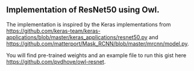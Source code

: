 ## Implementation of ResNet50 using Owl.
The implementation is inspired by the Keras implementations from https://github.com/keras-team/keras-applications/blob/master/keras_applications/resnet50.py and https://github.com/matterport/Mask_RCNN/blob/master/mrcnn/model.py.

You will find pre-trained weights and an example file to run this gist here https://github.com/pvdhove/owl-resnet.